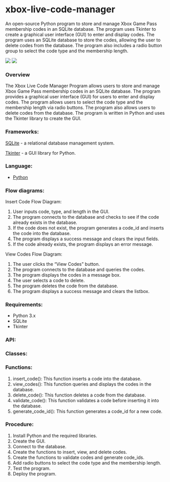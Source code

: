# xbox-live-code-manager
An open-source Python program to store and manage Xbox Game Pass membership codes in an SQLite database. The program uses Tkinter to create a graphical user interface (GUI) to enter and display codes. The program uses an SQLite database to store the codes, allowing the user to delete codes from the database. The program also includes a radio button group to select the code type and the membership length.

<img src="https://i.imgur.com/76JWbZO.png">

<img src="https://i.imgur.com/ZcvR71h.png">

### Overview
The Xbox Live Code Manager Program allows users to store and manage Xbox Game Pass membership codes in an SQLite database. The program provides a graphical user interface (GUI) for users to enter and display codes. The program allows users to select the code type and the membership length via radio buttons. The program also allows users to delete codes from the database. The program is written in Python and uses the Tkinter library to create the GUI.

### Frameworks:
[SQLite](https://www.sqlite.org/index.html) - a relational database management system. 

[Tkinter](https://docs.python.org/3/library/tkinter.html) - a GUI library for Python.

### Language: 

- [Python](https://www.python.org/)

### Flow diagrams:


Insert Code Flow Diagram:

1. User inputs code, type, and length in the GUI.
2. The program connects to the database and checks to see if the code already exists in the database.
3. If the code does not exist, the program generates a code_id and inserts the code into the database.
4. The program displays a success message and clears the input fields.
5. If the code already exists, the program displays an error message.

View Codes Flow Diagram:

1. The user clicks the “View Codes” button.
2. The program connects to the database and queries the codes.
3. The program displays the codes in a message box.
4. The user selects a code to delete.
5. The program deletes the code from the database.
6. The program displays a success message and clears the listbox.

### Requirements:

- Python 3.x 
- SQLite 
- Tkinter


### API:

### Classes:

### Functions:

1. insert_code(): This function inserts a code into the database.
2. view_codes(): This function queries and displays the codes in the database.
3. delete_code(): This function deletes a code from the database.
4. validate_code(): This function validates a code before inserting it into the database.
5. generate_code_id(): This function generates a code_id for a new code.

### Procedure:

1. Install Python and the required libraries.
2. Create the GUI.
3. Connect to the database.
4. Create the functions to insert, view, and delete codes.
5. Create the functions to validate codes and generate code_ids.
6. Add radio buttons to select the code type and the membership length.
7. Test the program.
8. Deploy the program.


